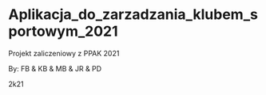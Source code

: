 # Aplikacja_do_zarzadzania_klubem_sportowym_2021
Projekt zaliczeniowy z PPAK 2021

By: 
    FB &
    KB &
    MB &
    JR &
    PD

2k21
